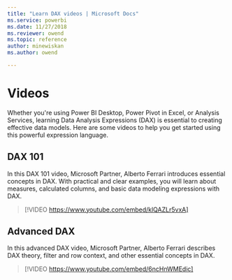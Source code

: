 ```yaml
---
title: "Learn DAX videos | Microsoft Docs"
ms.service: powerbi 
ms.date: 11/27/2018
ms.reviewer: owend
ms.topic: reference
author: minewiskan
ms.author: owend

---
```

# Videos

Whether you're using Power BI Desktop, Power Pivot in Excel, or Analysis Services, learning Data Analysis Expressions (DAX) is essential to creating effective data models. Here are some videos to help you get started using this powerful expression language.  

## DAX 101  
In this DAX 101 video, Microsoft Partner, Alberto Ferrari introduces essential concepts in DAX. With practical and clear examples, you will learn about measures, calculated columns, and basic data modeling expressions with DAX.    

> [!VIDEO https://www.youtube.com/embed/klQAZLr5vxA]

## Advanced DAX  
In this advanced DAX video, Microsoft Partner, Alberto Ferrari describes DAX theory, filter and row context, and other essential concepts in DAX.     

> [!VIDEO https://www.youtube.com/embed/6ncHnWMEdic]


  
